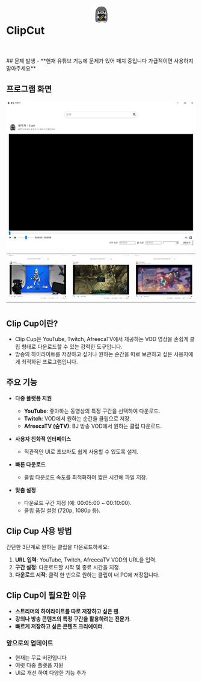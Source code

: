 <h1 style="padding: unset; border: unset;">
    <img src="https://github.com/whynull02/clip_app/blob/main/image/clip_cut.png" width="50" height="50" style="display: block; margin-top: 10px; margin-left: auto; margin-right: auto;">
    <span>ClipCut</span>
</h1>



<br/>
<br/>
## 문제 발생
- **현재 유튜브 기능에 문제가 있어 패치 중입니다 가급적이면 사용하지 말아주세요**

## 프로그램 화면
<img src="https://github.com/whynull02/clip_app/blob/main/image/1.png">
<table>
    <tr>
        <td>
            <img src="https://github.com/whynull02/clip_app/blob/main/image/2.png">
        </td>
        <td>
            <img src="https://github.com/whynull02/clip_app/blob/main/image/3.png">
        </td>
        <td>
            <img src="https://github.com/whynull02/clip_app/blob/main/image/4.png">
        </td>
    </tr>
</table>

#

## Clip Cup이란?
- Clip Cup은 YouTube, Twitch, AfreecaTV에서 제공하는 VOD 영상을 손쉽게 클립 형태로 다운로드할 수 있는 강력한 도구입니다.
- 방송의 하이라이트를 저장하고 싶거나 원하는 순간을 따로 보관하고 싶은 사용자에게 최적화된 프로그램입니다.


## 주요 기능
- **다중 플랫폼 지원**
    - **YouTube**: 좋아하는 동영상의 특정 구간을 선택하여 다운로드.
    - **Twitch**: VOD에서 원하는 순간을 클립으로 저장.
    - **AfreecaTV (숲TV)**: BJ 방송 VOD에서 원하는 클립 다운로드.
  
- **사용자 친화적 인터페이스**
    - 직관적인 UI로 초보자도 쉽게 사용할 수 있도록 설계.
  
- **빠른 다운로드**
    - 클립 다운로드 속도를 최적화하여 짧은 시간에 파일 저장.
  
- **맞춤 설정**
    - 다운로드 구간 지정 (예: 00:05:00 ~ 00:10:00).
    - 클립 품질 설정 (720p, 1080p 등).


## Clip Cup 사용 방법
간단한 3단계로 원하는 클립을 다운로드하세요:
1. **URL 입력**: YouTube, Twitch, AfreecaTV VOD의 URL을 입력.
2. **구간 설정**: 다운로드할 시작 및 종료 시간을 지정.
3. **다운로드 시작**: 클릭 한 번으로 원하는 클립이 내 PC에 저장됩니다.


## Clip Cup이 필요한 이유
- **스트리머의 하이라이트를 따로 저장하고 싶은 팬**.
- **강의나 방송 콘텐츠의 특정 구간을 활용하려는 전문가**.
- **빠르게 저장하고 싶은 콘텐츠 크리에이터**.


### 앞으로의 업데이트
- 현재는 무료 버전입니다
- 여럿 다중 플랫폼 지원
- UI르 개선 하여 다양한 기능 추가





[Releases]: https://github.com/whynull02/clip_app/releases

